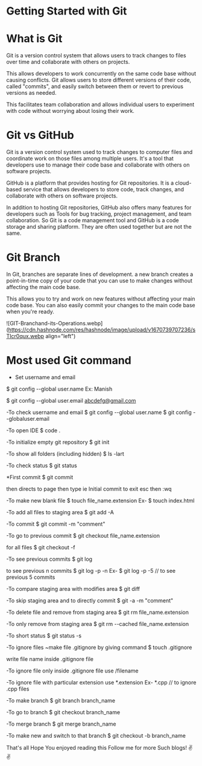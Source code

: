 # Getting Started with Git

# What is Git

Git is a version control system that allows users to track changes to files over time and collaborate with others on projects. 

This allows developers to work concurrently on the same code base without causing conflicts. Git allows users to store different versions of their code, called "commits", and easily switch between them or revert to previous versions as needed.

This facilitates team collaboration and allows individual users to experiment with code without worrying about losing their work.

# Git vs GitHub

Git is a version control system used to track changes to computer files and coordinate work on those files among multiple users. It's a tool that developers use to manage their code base and collaborate with others on software projects.

GitHub is a platform that provides hosting for Git repositories. It is a cloud-based service that allows developers to store code, track changes, and collaborate with others on software projects.

In addition to hosting Git repositories, GitHub also offers many features for developers such as Tools for bug tracking, project management, and team collaboration. 
So Git is a code management tool and GitHub is a code storage and sharing platform. They are often used together but are not the same.

# Git Branch

In Git, branches are separate lines of development. a new branch creates a point-in-time copy of your code that you can use to make changes without affecting the main code base.

This allows you to try and work on new features without affecting your main code base. You can also easily commit your changes to the main code base when you're ready.


![GIT-Branchand-its-Operations.webp](https://cdn.hashnode.com/res/hashnode/image/upload/v1670739707236/sTIcr0qux.webp align="left")

# Most used Git command

- Set username and email

$ git config --global user.name
Ex: Manish

$ git config --global user.email
abcdefg@gmail.com

-To check username and email
$ git config --global user.name
$ git config --globaluser.email

-To open IDE
$ code .

-To initialize empty git repository
$ git init

-To show all folders (including hidden)
$ ls -lart

-To check status
$ git status

*First commit
$ git commit

then directs to page then type
ie Initial commit
to exit
esc then :wq

-To make new blank file
$ touch file_name.extension
Ex-  $ touch index.html

-To add all files to staging area
$ git add -A

-To commit
$ git commit -m "comment"

-To go to previous commit
$ git checkout file_name.extension

for all files
$ git checkout -f

-To see previous commits
$ git log

to see previous n commits
$ git log -p -n
Ex- $ git log -p -5 // to see previous 5 commits

-To compare staging area with modifies area
$ git diff

-To skip staging area and to directly commit
$ git -a -m "comment"

-To delete file and remove from staging area
$ git rm file_name.extension

-To only remove from staging area
$ git rm --cached file_name.extension

-To short status
$ git status -s

-To ignore files
~make file .gitignore by giving command $ touch .gitignore

write file name inside .gitignore file

-To ignore file only inside .gitignore file use /filename

-To ignore file with particular extension use  *.extension
Ex- *.cpp // to ignore .cpp files

-To make branch
$ git branch branch_name

-To go to branch
$ git checkout branch_name

-To merge branch
$ git merge branch_name

-To make new and switch to that branch
$ git checkout -b branch_name

That's all Hope You enjoyed reading this 
Follow me for more Such blogs!
✌️✌️


